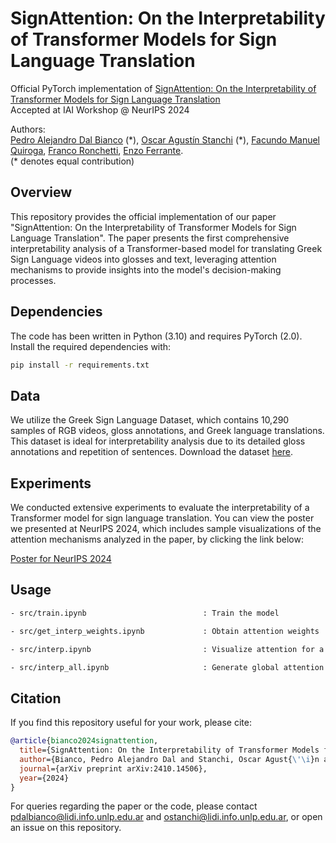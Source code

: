 # SignAttention: On the Interpretability of Transformer Models for Sign Language Translation

Official PyTorch implementation of [SignAttention: On the Interpretability of Transformer Models for Sign Language Translation](https://arxiv.org/abs/2410.14506)  
Accepted at IAI Workshop @ NeurIPS 2024  

Authors:  
[Pedro Alejandro Dal Bianco](https://pedroodb.github.io/) (&ast;), [Oscar Agustín Stanchi](https://indirivacua.github.io/) (&ast;), [Facundo Manuel Quiroga](https://facundoq.github.io/), [Franco Ronchetti](https://scholar.google.com/citations?user=yjCYizMAAAAJ&hl=es), [Enzo Ferrante](https://eferrante.github.io/).  
(&ast; denotes equal contribution)

## Overview
This repository provides the official implementation of our paper "SignAttention: On the Interpretability of Transformer Models for Sign Language Translation". The paper presents the first comprehensive interpretability analysis of a Transformer-based model for translating Greek Sign Language videos into glosses and text, leveraging attention mechanisms to provide insights into the model's decision-making processes.

## Dependencies
The code has been written in Python (3.10) and requires PyTorch (2.0). Install the required dependencies with:

```bash
pip install -r requirements.txt
```

## Data
We utilize the Greek Sign Language Dataset, which contains 10,290 samples of RGB videos, gloss annotations, and Greek language translations. This dataset is ideal for interpretability analysis due to its detailed gloss annotations and repetition of sentences. Download the dataset [here](https://vcl.iti.gr/dataset/gsl/).

## Experiments
We conducted extensive experiments to evaluate the interpretability of a Transformer model for sign language translation. You can view the poster we presented at NeurIPS 2024, which includes sample visualizations of the attention mechanisms analyzed in the paper, by clicking the link below:

[Poster for NeurIPS 2024](https://neurips.cc/media/PosterPDFs/NeurIPS%202024/99148.png?t=1733288876.9028351)

## Usage

```bash
- src/train.ipynb                          : Train the model

- src/get_interp_weights.ipynb             : Obtain attention weights

- src/interp.ipynb                         : Visualize attention for a single sample

- src/interp_all.ipynb                     : Generate global attention visualizations
```

## Citation
If you find this repository useful for your work, please cite:

```bibtex
@article{bianco2024signattention,
  title={SignAttention: On the Interpretability of Transformer Models for Sign Language Translation},
  author={Bianco, Pedro Alejandro Dal and Stanchi, Oscar Agust{\'\i}n and Quiroga, Facundo Manuel and Ronchetti, Franco and Ferrante, Enzo},
  journal={arXiv preprint arXiv:2410.14506},
  year={2024}
}
```

For queries regarding the paper or the code, please contact pdalbianco@lidi.info.unlp.edu.ar and ostanchi@lidi.info.unlp.edu.ar, or open an issue on this repository.
